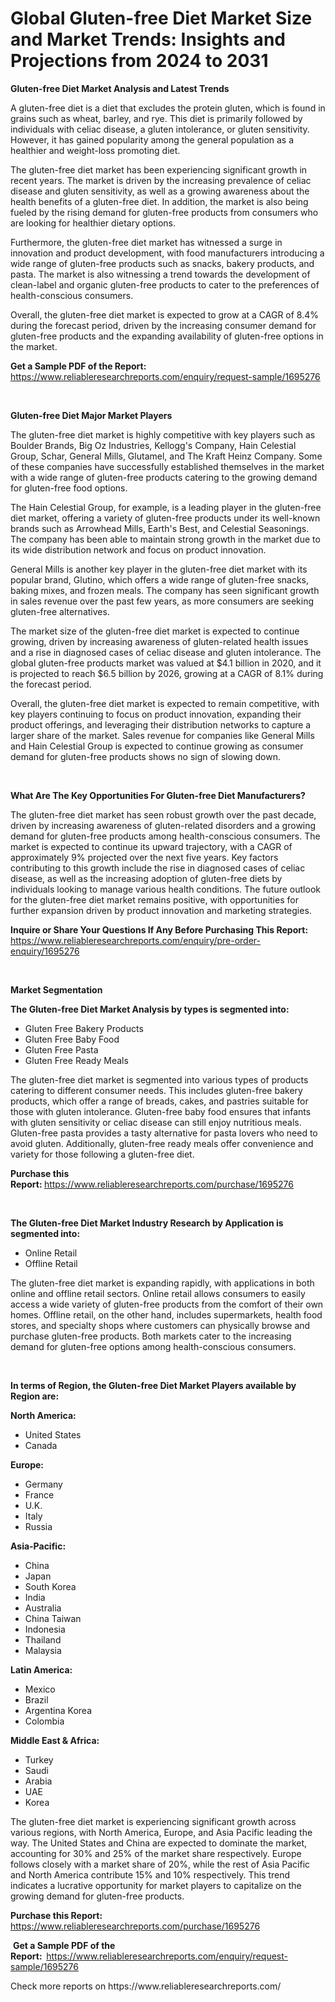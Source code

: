 <p><h1>Global Gluten-free Diet Market Size and Market Trends: Insights and Projections from 2024 to 2031</h1></p><p><strong>Gluten-free Diet Market Analysis and Latest Trends</strong></p>
<p><p>A gluten-free diet is a diet that excludes the protein gluten, which is found in grains such as wheat, barley, and rye. This diet is primarily followed by individuals with celiac disease, a gluten intolerance, or gluten sensitivity. However, it has gained popularity among the general population as a healthier and weight-loss promoting diet.</p><p>The gluten-free diet market has been experiencing significant growth in recent years. The market is driven by the increasing prevalence of celiac disease and gluten sensitivity, as well as a growing awareness about the health benefits of a gluten-free diet. In addition, the market is also being fueled by the rising demand for gluten-free products from consumers who are looking for healthier dietary options.</p><p>Furthermore, the gluten-free diet market has witnessed a surge in innovation and product development, with food manufacturers introducing a wide range of gluten-free products such as snacks, bakery products, and pasta. The market is also witnessing a trend towards the development of clean-label and organic gluten-free products to cater to the preferences of health-conscious consumers.</p><p>Overall, the gluten-free diet market is expected to grow at a CAGR of 8.4% during the forecast period, driven by the increasing consumer demand for gluten-free products and the expanding availability of gluten-free options in the market.</p></p>
<p><strong>Get a Sample PDF of the Report:&nbsp;</strong> <a href="https://www.reliableresearchreports.com/enquiry/request-sample/1695276">https://www.reliableresearchreports.com/enquiry/request-sample/1695276</a></p>
<p>&nbsp;</p>
<p><strong>Gluten-free Diet Major Market Players</strong></p>
<p><p>The gluten-free diet market is highly competitive with key players such as Boulder Brands, Big Oz Industries, Kellogg's Company, Hain Celestial Group, Schar, General Mills, Glutamel, and The Kraft Heinz Company. Some of these companies have successfully established themselves in the market with a wide range of gluten-free products catering to the growing demand for gluten-free food options.</p><p>The Hain Celestial Group, for example, is a leading player in the gluten-free diet market, offering a variety of gluten-free products under its well-known brands such as Arrowhead Mills, Earth's Best, and Celestial Seasonings. The company has been able to maintain strong growth in the market due to its wide distribution network and focus on product innovation.</p><p>General Mills is another key player in the gluten-free diet market with its popular brand, Glutino, which offers a wide range of gluten-free snacks, baking mixes, and frozen meals. The company has seen significant growth in sales revenue over the past few years, as more consumers are seeking gluten-free alternatives.</p><p>The market size of the gluten-free diet market is expected to continue growing, driven by increasing awareness of gluten-related health issues and a rise in diagnosed cases of celiac disease and gluten intolerance. The global gluten-free products market was valued at $4.1 billion in 2020, and it is projected to reach $6.5 billion by 2026, growing at a CAGR of 8.1% during the forecast period.</p><p>Overall, the gluten-free diet market is expected to remain competitive, with key players continuing to focus on product innovation, expanding their product offerings, and leveraging their distribution networks to capture a larger share of the market. Sales revenue for companies like General Mills and Hain Celestial Group is expected to continue growing as consumer demand for gluten-free products shows no sign of slowing down.</p></p>
<p>&nbsp;</p>
<p><strong>What Are The Key Opportunities For Gluten-free Diet Manufacturers?</strong></p>
<p><p>The gluten-free diet market has seen robust growth over the past decade, driven by increasing awareness of gluten-related disorders and a growing demand for gluten-free products among health-conscious consumers. The market is expected to continue its upward trajectory, with a CAGR of approximately 9% projected over the next five years. Key factors contributing to this growth include the rise in diagnosed cases of celiac disease, as well as the increasing adoption of gluten-free diets by individuals looking to manage various health conditions. The future outlook for the gluten-free diet market remains positive, with opportunities for further expansion driven by product innovation and marketing strategies.</p></p>
<p><strong>Inquire or Share Your Questions If Any Before Purchasing This Report:</strong> <a href="https://www.reliableresearchreports.com/enquiry/pre-order-enquiry/1695276">https://www.reliableresearchreports.com/enquiry/pre-order-enquiry/1695276</a></p>
<p>&nbsp;</p>
<p><strong>Market Segmentation</strong></p>
<p><strong>The Gluten-free Diet Market Analysis by types is segmented into:</strong></p>
<p><ul><li>Gluten Free Bakery Products</li><li>Gluten Free Baby Food</li><li>Gluten Free Pasta</li><li>Gluten Free Ready Meals</li></ul></p>
<p><p>The gluten-free diet market is segmented into various types of products catering to different consumer needs. This includes gluten-free bakery products, which offer a range of breads, cakes, and pastries suitable for those with gluten intolerance. Gluten-free baby food ensures that infants with gluten sensitivity or celiac disease can still enjoy nutritious meals. Gluten-free pasta provides a tasty alternative for pasta lovers who need to avoid gluten. Additionally, gluten-free ready meals offer convenience and variety for those following a gluten-free diet.</p></p>
<p><strong>Purchase this Report:&nbsp;</strong><a href="https://www.reliableresearchreports.com/purchase/1695276">https://www.reliableresearchreports.com/purchase/1695276</a></p>
<p>&nbsp;</p>
<p><strong>The Gluten-free Diet Market Industry Research by Application is segmented into:</strong></p>
<p><ul><li>Online Retail</li><li>Offline Retail</li></ul></p>
<p><p>The gluten-free diet market is expanding rapidly, with applications in both online and offline retail sectors. Online retail allows consumers to easily access a wide variety of gluten-free products from the comfort of their own homes. Offline retail, on the other hand, includes supermarkets, health food stores, and specialty shops where customers can physically browse and purchase gluten-free products. Both markets cater to the increasing demand for gluten-free options among health-conscious consumers.</p></p>
<p>&nbsp;</p>
<p><strong>In terms of Region, the Gluten-free Diet Market Players available by Region are:</strong></p>
<p>
    <p> <strong> North America: </strong>
        <ul>
            <li>United States</li>
            <li>Canada</li>
        </ul>
        </p> 
    <p> <strong> Europe: </strong>
        <ul>
            <li>Germany</li>
            <li>France</li>
            <li>U.K.</li>
            <li>Italy</li>
            <li>Russia</li>
        </ul>
        </p> 
    <p> <strong> Asia-Pacific: </strong>
        <ul>
            <li>China</li>
            <li>Japan</li>
            <li>South Korea</li>
            <li>India</li>
            <li>Australia</li>
            <li>China Taiwan</li>
            <li>Indonesia</li>
            <li>Thailand</li>
            <li>Malaysia</li>
        </ul>
        </p> 
    <p> <strong> Latin America: </strong>
        <ul>
            <li>Mexico</li>
            <li>Brazil</li>
            <li>Argentina Korea</li>
            <li>Colombia</li>
        </ul>
        </p> 
    <p> <strong> Middle East & Africa: </strong>
        <ul>
            <li>Turkey</li>
            <li>Saudi</li>
            <li>Arabia</li>
            <li>UAE</li>
            <li>Korea</li>
        </ul>
    </p>
    </p>
<p><p>The gluten-free diet market is experiencing significant growth across various regions, with North America, Europe, and Asia Pacific leading the way. The United States and China are expected to dominate the market, accounting for 30% and 25% of the market share respectively. Europe follows closely with a market share of 20%, while the rest of Asia Pacific and North America contribute 15% and 10% respectively. This trend indicates a lucrative opportunity for market players to capitalize on the growing demand for gluten-free products.</p></p>
<p><strong>Purchase this Report: </strong><a href="https://www.reliableresearchreports.com/purchase/1695276">https://www.reliableresearchreports.com/purchase/1695276</a></p>
<p>&nbsp;<strong>Get a Sample PDF of the Report:&nbsp;&nbsp;</strong><a href="https://www.reliableresearchreports.com/enquiry/request-sample/1695276">https://www.reliableresearchreports.com/enquiry/request-sample/1695276</a></p>
<p><strong></strong></p>
<p>Check more reports on https://www.reliableresearchreports.com/</p>